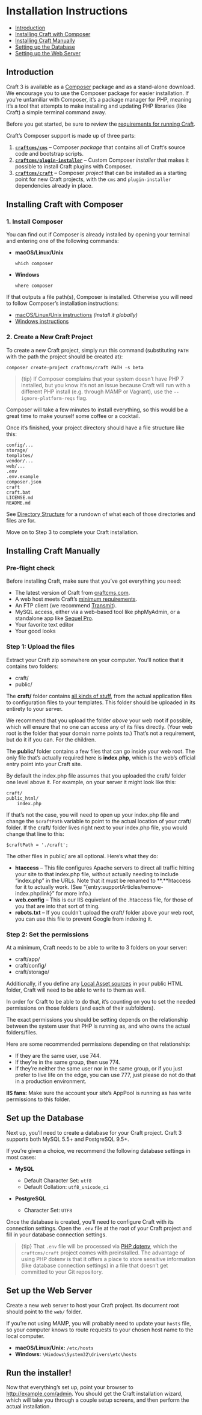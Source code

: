 Installation Instructions
=========================

- [Introduction](#0-introduction)
- [Installing Craft with Composer]()
- [Installing Craft Manually]()
- [Setting up the Database](#3-set-up-the-database)
- [Setting up the Web Server](#4-set-up-the-web-server)

## Introduction

Craft 3 is available as a [Composer] package and as a stand-alone download. We encourage you to use the Composer package for easier installation. If you’re unfamiliar with Composer, it’s a package manager for PHP, meaning it’s a tool that attempts to make installing and updating PHP libraries (like Craft) a simple terminal command away.

Before you get started, be sure to review the [requirements for running Craft](requirements.md).

Craft’s Composer support is made up of three parts:

1. **[`craftcms/cms`]** – Composer *package* that contains all of Craft’s source code and bootstrap scripts.
2. **[`craftcms/plugin-installer`]** – Custom Composer *installer* that makes it possible to install Craft plugins with Composer.
2. **[`craftcms/craft`]** – Composer *project* that can be installed as a starting point for new Craft projects, with the `cms` and `plugin-installer` dependencies already in place.

## Installing Craft with Composer

### 1. Install Composer

You can find out if Composer is already installed by opening your terminal and entering one of the following commands:

- **macOS/Linux/Unix**

      which composer

- **Windows**

      where composer

If that outputs a file path(s), Composer is installed. Otherwise you will need to follow Composer’s installation instructions:

  - [macOS/Linux/Unix instructions] *(install it globally)*
  - [Windows instructions]

### 2. Create a New Craft Project

To create a new Craft project, simply run this command (substituting `PATH` with the path the project should be created at):

    composer create-project craftcms/craft PATH -s beta

> {tip} If Composer complains that your system doesn’t have PHP 7 installed, but you know it’s not an issue because Craft will run with a different PHP install (e.g. through MAMP or Vagrant), use the `--ignore-platform-reqs` flag.

Composer will take a few minutes to install everything, so this would be a great time to make yourself some coffee or a cocktail.

Once it’s finished, your project directory should have a file structure like this:

```
config/...
storage/
templates/
vendor/...
web/...
.env
.env.example
composer.json
craft
craft.bat
LICENSE.md
README.md
```

See [Directory Structure](directory-structure.md) for a rundown of what each of those directories and files are for.

Move on to Step 3 to complete your Craft installation.

## Installing Craft Manually

### Pre-flight check

Before installing Craft, make sure that you’ve got everything you need:

* The latest version of Craft from [craftcms.com](https://craftcms.com).
* A web host meets Craft’s [minimum requirements]({entry:docs/requirements:url}).
* An FTP client (we recommend [Transmit](http://panic.com/transmit/)).
* MySQL access, either via a web-based tool like phpMyAdmin, or a standalone app like [Sequel Pro](http://www.sequelpro.com/).
* Your favorite text editor
* Your good looks

### Step 1: Upload the files

Extract your Craft zip somewhere on your computer. You’ll notice that it contains two folders:

* craft/
* public/

The **craft/** folder contains [all kinds of stuff]({entry:docs/folder-structure} "{entry:docs/folder-structure:title}"), from the actual application files to configuration files to your templates. This folder should be uploaded in its entirety to your server.

We recommend that you upload the folder *above* your web root if possible, which will ensure that no one can access any of its files directly. (Your web root is the folder that your domain name points to.) That’s not a requirement, but do it if you can. For the children.

The **public/** folder contains a few files that can go inside your web root. The only file that’s actually required here is **index.php**, which is the web’s official entry point into your Craft site.

By default the index.php file assumes that you uploaded the craft/ folder one level above it. For example, on your server it might look like this:

    craft/
    public_html/
        index.php

If that’s not the case, you will need to open up your index.php file and change the `$craftPath` variable to point to the actual location of your craft/ folder. If the craft/ folder lives right next to your index.php file, you would change that line to this:

    $craftPath = './craft';

The other files in public/ are all optional. Here’s what they do:

* **htaccess** – This file configures Apache servers to direct all traffic hitting your site to that index.php file, without actually needing to include “index.php” in the URLs. Note that it must be renamed to **.**htaccess for it to actually work. (See “{entry:supportArticles/remove-index.php:link}” for more info.)
* **web.config** – This is our IIS equivelant of the .htaccess file, for those of you that are into that sort of thing.
* **robots.txt** – If you couldn’t upload the craft/ folder above your web root, you can use this file to prevent Google from indexing it.

### Step 2: Set the permissions

At a minimum, Craft needs to be able to write to 3 folders on your server:

* craft/app/
* craft/config/
* craft/storage/

Additionally, if you define any [Local Asset sources](https://craftcms.com/docs/assets) in your public HTML folder, Craft will need to be able to write to them as well.

In order for Craft to be able to do that, it’s counting on you to set the needed permissions on those folders (and each of their subfolders).

The exact permissions you should be setting depends on the relationship between the system user that PHP is running as, and who owns the actual folders/files.

Here are some recommended permissions depending on that relationship:

* If they are the same user, use 744.
* If they're in the same group, then use 774.
* If they’re neither the same user nor in the same group, or if you just prefer to live life on the edge, you can use 777, just please do not do that in a production environment.

**IIS fans:** Make sure the account your site’s AppPool is running as has write permissions to this folder.


## Set up the Database

Next up, you’ll need to create a database for your Craft project. Craft 3 supports both MySQL 5.5+ and PostgreSQL 9.5+.

If you’re given a choice, we recommend the following database settings in most cases:

- **MySQL**
  - Default Character Set: `utf8`
  - Default Collation: `utf8_unicode_ci`

- **PostgreSQL**
  - Character Set: `UTF8`

Once the database is created, you’ll need to configure Craft with its connection settings. Open the `.env` file at the root of your Craft project and fill in your database connection settings.

> {tip} That `.env` file will be processed via [PHP dotenv], which the `craftcms/craft` project comes with preinstalled. The advantage of using PHP dotenv is that it offers a place to store sensitive information (like database connection settings) in a file that doesn’t get committed to your Git repository.

## Set up the Web Server

Create a new web server to host your Craft project. Its document root should point to the `web/` folder.

If you’re not using MAMP, you will probably need to update your `hosts` file, so your computer knows to route requests to your chosen host name to the local computer.

- **macOS/Linux/Unix:** `/etc/hosts`
- **Windows:** `\Windows\System32\drivers\etc\hosts`

## Run the installer!

Now that everything’s set up, point your browser to <http://example.com/admin>. You should get the Craft installation wizard, which will take you through a couple setup screens, and then perform the actual installation.


[Composer]: https://getcomposer.org/
[`craftcms/cms`]: https://github.com/craftcms/cms
[`craftcms/plugin-installer`]: https://github.com/craftcms/plugin-installer
[`craftcms/craft`]: https://github.com/craftcms/craft
[Composer installer]: https://getcomposer.org/doc/articles/custom-installers.md
[project]: https://github.com/craftcms/craft
[macOS/Linux/Unix instructions]: https://getcomposer.org/doc/00-intro.md#installation-linux-unix-osx
[Windows instructions]: https://getcomposer.org/doc/00-intro.md#installation-windows
[PHP dotenv]: https://github.com/vlucas/phpdotenv
